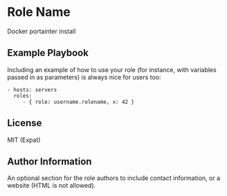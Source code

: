 Role Name
=========

Docker portainter install

Example Playbook
----------------

Including an example of how to use your role (for instance, with variables passed in as parameters) is always nice for users too:

    - hosts: servers
      roles:
         - { role: username.rolename, x: 42 }

License
-------

MIT (Expat)

Author Information
------------------

An optional section for the role authors to include contact information, or a website (HTML is not allowed).
